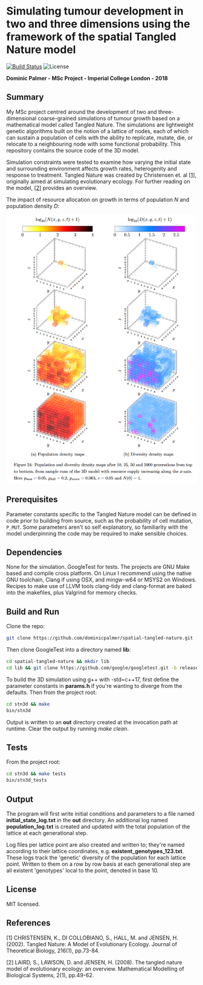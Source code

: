 # Simulating tumour development in two and three dimensions using the framework of the spatial Tangled Nature model

[![Build Status](https://api.travis-ci.com/dominicpalmer/spatial-tangled-nature.svg?branch=main)](https://travis-ci.com/dominicpalmer/spatial-tangled-nature) ![License](https://img.shields.io/github/license/dominicpalmer/spatial-tangled-nature)

**Dominic Palmer - MSc Project - Imperial College London - 2018**

## Summary
My MSc project centred around the development of two and three-dimensional coarse-grained simulations of tumour growth based on a mathematical model called Tangled Nature. The simulations are lightweight genetic algorithms built on the notion of a lattice of nodes, each of which can sustain a population of cells with the ability to replicate, mutate, die, or relocate to a neighbouring node with some functional probability. This repository contains the source code of the 3D model.

Simulation constraints were tested to examine how varying the initial state and surrounding environment affects growth rates, heterogenity and response to treatment. Tangled Nature was created by Christensen et. al [[1]](#references), originally aimed at simulating evolutionary ecology. For further reading on the model, [[2]](#references) provides an overview.

The impact of resource allocation on growth in terms of population *N* and population density *D*:

<p align="center">
    <img align="center" src="maps.png" alt="drawing" width="600" />
</p>

## Prerequisites
Parameter constants specific to the Tangled Nature model can be defined in code prior to building from source, such as the probability of cell mutation, `P_MUT`. Some parameters aren't so self explanatory, so familiarity with the model underpinning the code may be required to make sensible choices.

## Dependencies
None for the simulation. GoogleTest for tests. The projects are GNU Make based and compile cross platform. On Linux I recommend using the native GNU toolchain, Clang if using OSX, and mingw-w64 or MSYS2 on Windows. Recipes to make use of LLVM tools clang-tidy and clang-format are baked into the makefiles, plus Valgrind for memory checks.

## Build and Run
Clone the repo:

```bash
git clone https://github.com/dominicpalmer/spatial-tangled-nature.git
```

Then clone GoogleTest into a directory named **lib**:

```bash
cd spatial-tangled-nature && mkdir lib
cd lib && git clone https://github.com/google/googletest.git -b release-1.10.0
```

To build the 3D simulation using g++ with -std=c++17, first define the parameter constants in **params.h** if you're wanting to diverge from the defaults. Then from the project root:

```bash
cd stn3d && make
bin/stn3d
```

Output is written to an **out** directory created at the invocation path at runtime. Clear the output by running *make clean*.

## Tests
From the project root:

```bash
cd stn3d && make tests
bin/stn3d_tests
```

## Output
The program will first write initial conditions and parameters to a file named **initial_state_log.txt** in the **out** directory. An additional log named **population_log.txt** is created and updated with the total population of the lattice at each generational step.

Log files per lattice point are also created and written to; they're named according to their lattice coordinates, e.g. **existent_genotypes_123.txt**. These logs track the 'genetic' diversity of the population for each lattice point. Written to them on a row by row basis at each generational step are all existent 'genotypes' local to the point, denoted in base 10.

## License
MIT licensed.

## References
[1] CHRISTENSEN, K., DI COLLOBIANO, S., HALL, M. and JENSEN, H. (2002). Tangled Nature: A Model of Evolutionary Ecology. Journal of Theoretical Biology, 216(1), pp.73-84.

[2] LAIRD, S., LAWSON, D. and JENSEN, H. (2008). The tangled nature model of evolutionary ecology: an overview. Mathematical Modelling of Biological Systems, 2(1), pp.49-62.